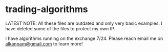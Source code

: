 # trading-algorithms
LATEST NOTE:
All these files are outdated and only very basic examples. I have deleted some of the files to protect my own IP.

I have algorithms running on the exchange 7/24. Please reach email me on alkanpam@gmail.com to learn more!

